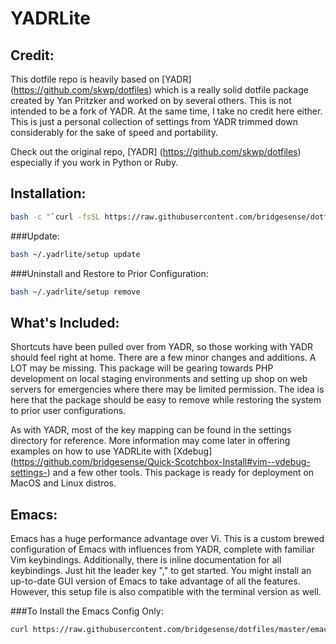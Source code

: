 # YADRLite #

Credit:
---
This dotfile repo is heavily based on [YADR] (https://github.com/skwp/dotfiles) which is a really solid dotfile package created by Yan Pritzker and worked on by several others.  This is not intended to be a fork of YADR.  At the same time, I take no credit here either.  This is just a personal collection of settings from YADR trimmed down considerably for the sake of speed and portability.  

Check out the original repo, [YADR] (https://github.com/skwp/dotfiles) especially if you work in Python or Ruby.


Installation:
---

```bash
bash -c "`curl -fsSL https://raw.githubusercontent.com/bridgesense/dotfiles/master/setup`"
```

###Update:

```bash
bash ~/.yadrlite/setup update
```

###Uninstall and Restore to Prior Configuration:

```bash
bash ~/.yadrlite/setup remove
```


What's Included:
---
Shortcuts have been pulled over from YADR, so those working with YADR should feel right at home.  There are a few minor changes and additions.  A LOT may be missing.  This package will be gearing towards PHP development on local staging environments and setting up shop on web servers for emergencies where there may be limited permission.  The idea is here that the package should be easy to remove while restoring the system to prior user configurations.

As with YADR, most of the key mapping can be found in the settings directory for reference.  More information may come later in offering examples on how to use YADRLite with [Xdebug] (https://github.com/bridgesense/Quick-Scotchbox-Install#vim--vdebug-settings-) and a few other tools.  This package is ready for deployment on MacOS and Linux distros. 


Emacs:
---
Emacs has a huge performance advantage over Vi.  This is a custom brewed configuration of Emacs with influences from YADR, complete with familiar Vim keybindings.  Additionally, there is inline documentation for all keybindings.  Just hit the leader key "," to get started.  You might install an up-to-date GUI version of Emacs to take advantage of all the features.  However, this setup file is also compatible with the terminal version as well.

    
###To Install the Emacs Config Only:
    
```bash
curl https://raw.githubusercontent.com/bridgesense/dotfiles/master/emacs.init > ~/.emacs    
```
